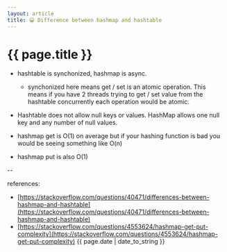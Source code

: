 ```yaml
---
layout: article
title: 😀 Difference between hashmap and hashtable
---
```

# {{ page.title }}

- hashtable is synchonized, hashmap is async.

    * synchonized here means get / set is an atomic operation. This means if you have 2 threads trying to get / set value from the hashtable concurrently each operation would be atomic.

- Hashtable does not allow null keys or values. HashMap allows one null key and any number of null values.

- hashmap get is O(1) on average but if your hashing function is bad you would be seeing something like O(n)
- hashmap put is also O(1)

--

references:

* [https://stackoverflow.com/questions/40471/differences-between-hashmap-and-hashtable](https://stackoverflow.com/questions/40471/differences-between-hashmap-and-hashtable)
* [https://stackoverflow.com/questions/4553624/hashmap-get-put-complexity](https://stackoverflow.com/questions/4553624/hashmap-get-put-complexity)
{{ page.date | date_to_string }}
